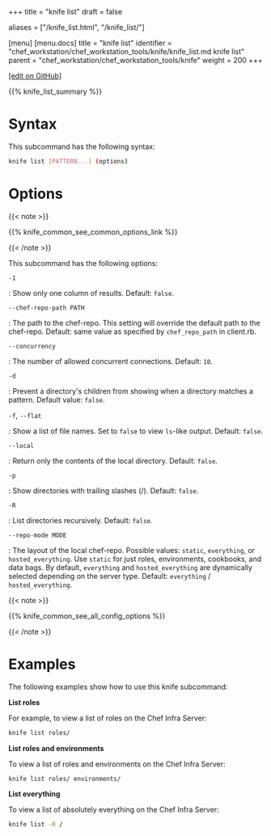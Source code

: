 +++
title = "knife list"
draft = false

aliases = ["/knife_list.html", "/knife_list/"]

[menu]
  [menu.docs]
    title = "knife list"
    identifier = "chef_workstation/chef_workstation_tools/knife/knife_list.md knife list"
    parent = "chef_workstation/chef_workstation_tools/knife"
    weight = 200
+++    

[\[edit on GitHub\]](https://github.com/chef/chef-web-docs/blob/master/content/knife_list.md)

{{% knife_list_summary %}}

Syntax
======

This subcommand has the following syntax:

``` bash
knife list [PATTERN...] (options)
```

Options
=======

{{< note >}}

{{% knife_common_see_common_options_link %}}

{{< /note >}}

This subcommand has the following options:

`-1`

:   Show only one column of results. Default: `false`.

`--chef-repo-path PATH`

:   The path to the chef-repo. This setting will override the default
    path to the chef-repo. Default: same value as specified by
    `chef_repo_path` in client.rb.

`--concurrency`

:   The number of allowed concurrent connections. Default: `10`.

`-d`

:   Prevent a directory's children from showing when a directory matches
    a pattern. Default value: `false`.

`-f`, `--flat`

:   Show a list of file names. Set to `false` to view `ls`-like output.
    Default: `false`.

`--local`

:   Return only the contents of the local directory. Default: `false`.

`-p`

:   Show directories with trailing slashes (/). Default: `false`.

`-R`

:   List directories recursively. Default: `false`.

`--repo-mode MODE`

:   The layout of the local chef-repo. Possible values: `static`,
    `everything`, or `hosted_everything`. Use `static` for just roles,
    environments, cookbooks, and data bags. By default, `everything` and
    `hosted_everything` are dynamically selected depending on the server
    type. Default: `everything` / `hosted_everything`.

{{< note >}}

{{% knife_common_see_all_config_options %}}

{{< /note >}}

Examples
========

The following examples show how to use this knife subcommand:

**List roles**

For example, to view a list of roles on the Chef Infra Server:

``` bash
knife list roles/
```

**List roles and environments**

To view a list of roles and environments on the Chef Infra Server:

``` bash
knife list roles/ environments/
```

**List everything**

To view a list of absolutely everything on the Chef Infra Server:

``` bash
knife list -R /
```
